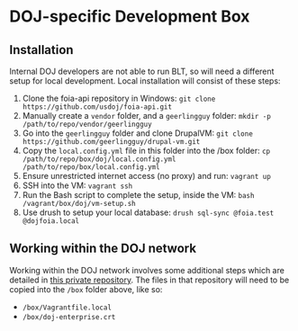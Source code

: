 # DOJ-specific Development Box

## Installation

Internal DOJ developers are not able to run BLT, so will need a different setup
for local development. Local installation will consist of these steps:

1. Clone the foia-api repository in Windows:
   `git clone https://github.com/usdoj/foia-api.git`
2. Manually create a `vendor` folder, and a `geerlingguy` folder:
   `mkdir -p /path/to/repo/vendor/geerlingguy`
3. Go into the `geerlingguy` folder and clone DrupalVM:
   `git clone https://github.com/geerlingguy/drupal-vm.git`
4. Copy the `local.config.yml` file in this folder into the /box folder:
   `cp /path/to/repo/box/doj/local.config.yml /path/to/repo/box/local.config.yml`
5. Ensure unrestricted internet access (no proxy) and run:
   `vagrant up`
6. SSH into the VM:
   `vagrant ssh`
7. Run the Bash script to complete the setup, inside the VM:
   `bash /vagrant/box/doj/vm-setup.sh`
8. Use drush to setup your local database:
   `drush sql-sync @foia.test @dojfoia.local`

## Working within the DOJ network

Working within the DOJ network involves some additional steps which are detailed
in [this private repository](https://github.com/usdoj/vagrant-doj). The files
in that repository will need to be copied into the `/box` folder above, like so:

* `/box/Vagrantfile.local`
* `/box/doj-enterprise.crt`
